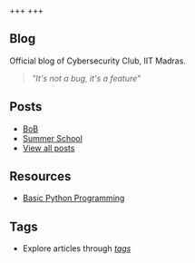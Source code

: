+++
+++

## Blog

Official blog of Cybersecurity Club, IIT Madras.

> *"It's not a bug, it's a feature"*

## Posts

- [BoB](./posts/the_book)
- [Summer School](./posts/summer_school)
- [View all posts](./posts)

## Resources

- [Basic Python Programming](./resources/resource1)

## Tags

- Explore articles through *[tags](/blog/tags)*   







